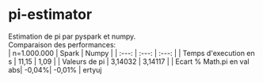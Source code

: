# pi-estimator
Estimation de pi par pyspark et numpy.<br />
Comparaison des performances: <br />
| n=1.000.000 | Spark | Numpy |
| :---: | :---: | :---: |
| Temps d'execution en s | 11,15 | 1,09 |
| Valeurs de pi | 3,14032 | 3,14117 |
| Ecart % Math.pi en val abs| -0,04%| -0,01% |
ertyuj
